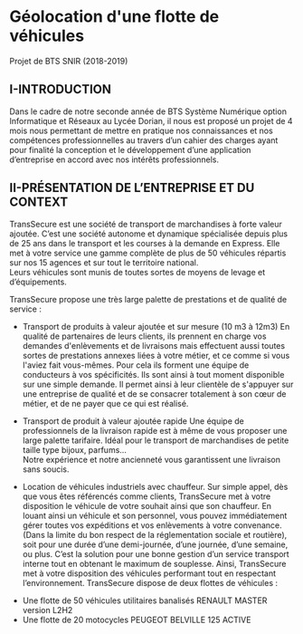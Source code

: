 # Géolocation d'une flotte de véhicules
Projet de BTS SNIR (2018-2019)


## I-INTRODUCTION 
 
Dans le cadre de notre seconde année de BTS Système Numérique option Informatique et Réseaux au Lycée Dorian, il nous est proposé un projet de 4 mois nous permettant de mettre en pratique nos connaissances et nos compétences professionnelles au travers d’un cahier des charges ayant pour finalité la conception et le développement d’une application d’entreprise en accord avec nos intérêts professionnels. 

## II-PRÉSENTATION DE L’ENTREPRISE ET DU CONTEXT 
 
TransSecure est une société de transport de marchandises à forte valeur ajoutée. C’est une société autonome et dynamique spécialisée depuis plus de 25 ans dans le transport et les courses à la demande en Express. Elle met à votre service une gamme complète de plus de 50 véhicules répartis sur nos 15 agences et sur tout le territoire national.  
Leurs véhicules sont munis de toutes sortes de moyens de levage et d’équipements.  
 
TransSecure propose une très large palette de prestations et de qualité de service : 
-	Transport de produits à valeur ajoutée et sur mesure (10 m3 à 12m3) 
En qualité de partenaires de leurs clients, ils prennent en charge vos demandes d'enlèvements et de livraisons mais effectuent aussi toutes sortes de prestations annexes liées à votre métier, et ce comme si vous l'aviez fait vous-mêmes. Pour cela ils forment une équipe de conducteurs à vos spécificités. Ils sont ainsi à tout moment disponible sur une simple demande. Il permet ainsi à leur clientèle de s'appuyer sur une entreprise de qualité et de se consacrer totalement à son cœur de métier, et de ne payer que ce qui est réalisé.  
 
-	Transport de produit à valeur ajoutée rapide 
Une équipe de professionnels de la livraison rapide est à même de vous proposer une large palette tarifaire. Idéal pour le transport de marchandises de petite taille type bijoux, parfums…  
Notre expérience et notre ancienneté vous garantissent une livraison sans soucis.  
 
-	Location de véhicules industriels avec chauffeur. 
Sur simple appel, dès que vous êtes référencés comme clients, TransSecure met à votre disposition le véhicule de votre souhait ainsi que son chauffeur. 
En louant ainsi un véhicule et son personnel, vous pouvez immédiatement gérer toutes vos expéditions et vos enlèvements à votre convenance. (Dans la limite du bon respect de la réglementation sociale et routière), soit pour une durée d’une demi-journée, d’une journée, d’une semaine, ou plus. 
C’est la solution pour une bonne gestion d’un service transport interne tout en obtenant le maximum de souplesse. 
Ainsi, TransSecure met à votre disposition des véhicules performant tout en respectant l’environnement. TransSecure dispose de deux flottes de véhicules : 
  + Une flotte de 50 véhicules utilitaires banalisés RENAULT MASTER version L2H2 
  + Une flotte de 20 motocycles PEUGEOT BELVILLE 125 ACTIVE 

